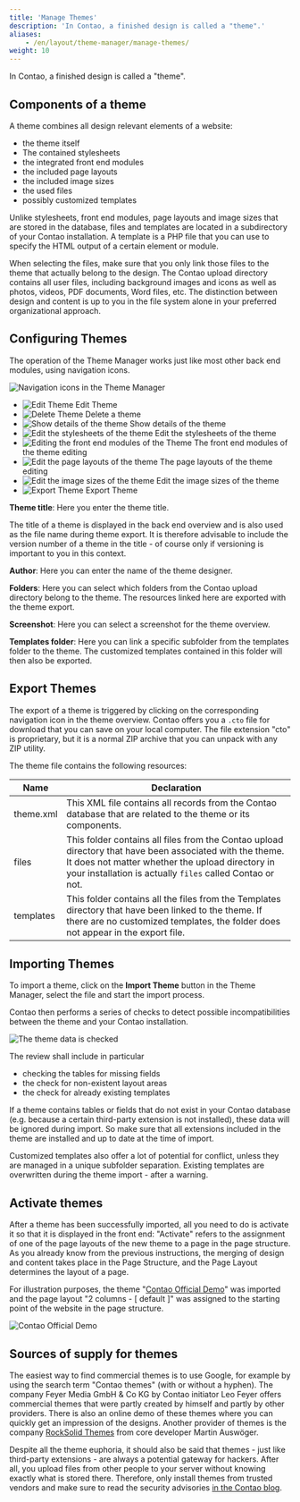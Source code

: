 ```yaml
---
title: 'Manage Themes'
description: 'In Contao, a finished design is called a "theme".'
aliases:
    - /en/layout/theme-manager/manage-themes/
weight: 10
---
```


In Contao, a finished design is called a "theme".


## Components of a theme

A theme combines all design relevant elements of a website:

- the theme itself
- The contained stylesheets
- the integrated front end modules
- the included page layouts
- the included image sizes
- the used files
- possibly customized templates

Unlike stylesheets, front end modules, page layouts and image sizes that are stored in the database, files and 
templates are located in a subdirectory of your Contao installation. A template is a PHP file that you can use to 
specify the HTML output of a certain element or module.

When selecting the files, make sure that you only link those files to the theme that actually belong to the design. 
The Contao upload directory contains all user files, including background images and icons as well as photos, videos, 
PDF documents, Word files, etc. The distinction between design and content is up to you in the file system alone in 
your preferred organizational approach.


## Configuring Themes

The operation of the Theme Manager works just like most other back end modules, using navigation icons.

![Navigation icons in the Theme Manager](/de/layout/theme-manager/images/en/navigation-icons-in-the-theme-manager.png?classes=shadow)

- ![Edit Theme](/de/icons/edit.svg?classes=icon) Edit Theme
- ![Delete Theme](/de/icons/delete.svg?classes=icon) Delete a theme
- ![Show details of the theme](/de/icons/show.svg?classes=icon) Show details of the theme
- ![Edit the stylesheets of the theme](/de/icons/css.svg?classes=icon) Edit the stylesheets of the theme
- ![Editing the front end modules of the Theme](/de/icons/modules.svg?classes=icon) The front end modules of the theme editing
- ![Edit the page layouts of the theme](/de/icons/layout.svg?classes=icon) The page layouts of the theme editing
- ![Edit the image sizes of the theme](/de/icons/sizes.svg?classes=icon) Edit the image sizes of the theme
- ![Export Theme](/de/icons/theme_export.svg?classes=icon) Export Theme

**Theme title**: Here you enter the theme title.

The title of a theme is displayed in the back end overview and is also used as the file name during theme export. It is 
therefore advisable to include the version number of a theme in the title - of course only if versioning is important 
to you in this context.

**Author**: Here you can enter the name of the theme designer.

**Folders**: Here you can select which folders from the Contao upload directory belong to the theme. The resources 
linked here are exported with the theme export.

**Screenshot**: Here you can select a screenshot for the theme overview.

**Templates folder**: Here you can link a specific subfolder from the templates folder to the theme. The customized 
templates contained in this folder will then also be exported.


## Export Themes

The export of a theme is triggered by clicking on the corresponding navigation icon in the theme overview. Contao 
offers you a `.cto` file for download that you can save on your local computer. The file extension "cto" is 
proprietary, but it is a normal ZIP archive that you can unpack with any ZIP utility.

The theme file contains the following resources:

| Name | Declaration |
| ---- | ----------- |
| theme.xml | This XML file contains all records from the Contao database that are related to the theme or its components. |
| files | This folder contains all files from the Contao upload directory that have been associated with the theme. It does not matter whether the upload directory in your installation is actually `files` called Contao or not. |
| templates | This folder contains all the files from the Templates directory that have been linked to the theme. If there are no customized templates, the folder does not appear in the export file. |


## Importing Themes

To import a theme, click on the **Import Theme** button in the Theme Manager, select the file and start the import 
process.

Contao then performs a series of checks to detect possible incompatibilities between the theme and your Contao 
installation.

![The theme data is checked](/de/layout/theme-manager/images/en/the-theme-data-is-checked.png?classes=shadow)

The review shall include in particular

- checking the tables for missing fields
- the check for non-existent layout areas
- the check for already existing templates

If a theme contains tables or fields that do not exist in your Contao database (e.g. because a certain third-party 
extension is not installed), these data will be ignored during import. So make sure that all extensions included in 
the theme are installed and up to date at the time of import.

Customized templates also offer a lot of potential for conflict, unless they are managed in a unique subfolder 
separation. Existing templates are overwritten during the theme import - after a warning.


## Activate themes

After a theme has been successfully imported, all you need to do is activate it so that it is displayed in the front 
end: "Activate" refers to the assignment of one of the page layouts of the new theme to a page in the page structure. 
As you already know from the previous instructions, the merging of design and content takes place in the Page 
Structure, and the Page Layout determines the layout of a page.

For illustration purposes, the theme "[Contao Official Demo](https://packagist.org/packages/contao/official-demo)" was 
imported and the page layout "2 columns - \[ default \]" was assigned to the starting point of the website in the page 
structure.

![Contao Official Demo](/de/layout/theme-manager/images/en/contao-official-demo.png?classes=shadow)


## Sources of supply for themes

The easiest way to find commercial themes is to use Google, for example by using the search term "Contao themes" (with 
or without a hyphen). The company Feyer Media GmbH &amp; Co KG by Contao initiator Leo Feyer offers commercial themes 
that were partly created by himself and partly by other providers. There is also an online demo of these themes where 
you can quickly get an impression of the designs. Another provider of themes is the company 
[RockSolid Themes](https://rocksolidthemes.com/en/contao/themes) from core developer Martin Auswöger.

Despite all the theme euphoria, it should also be said that themes - just like third-party extensions - are always a 
potential gateway for hackers. After all, you upload files from other people to your server without knowing exactly 
what is stored there. Therefore, only install themes from trusted vendors and make sure to read the security 
advisories [in the Contao blog](https://contao.org/de/news/sicherheitshinweise-zu-contao-themes.html).
